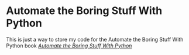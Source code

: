 # Automate the Boring Stuff With Python

This is just a way to store my code for the Automate the Boring Stuff With Python book
[*Automate the Boring Stuff With Python*](https://automatetheboringstuff.com)